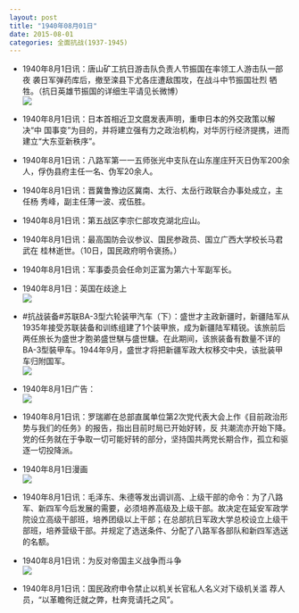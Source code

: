 ```yaml
---
layout: post
title: "1940年08月01日"
date: 2015-08-01
categories: 全面抗战(1937-1945)
---
```


<meta name="referrer" content="no-referrer" />

- 1940年8月1日讯：唐山矿工抗日游击队负责人节振国在率领工人游击队一部夜 袭日军弹药库后，撤至滦县下尤各庄遭敌围攻，在战斗中节振国壮烈 牺牲。（抗日英雄节振国的详细生平请见长微博） <br/><img src="https://ww1.sinaimg.cn/large/aca367d8jw1eunibuf3uuj20c810hdmn.jpg" />

- 1940年8月1日讯：日本首相近卫文麿发表声明，重申日本的外交政策以解决“中 国事变”为目的，并将建立强有力之政治机构，对华厉行经济提携，进而 建立“大东亚新秩序”。 

- 1940年8月1日讯：八路军第一一五师张光中支队在山东崖庄歼灭日伪军200余 人，俘伪县府主任一名、伪军20余人。 

- 1940年8月1日讯：晋冀鲁豫边区冀南、太行、太岳行政联合办事处成立，主任杨 秀峰，副主任薄一波、戎伍胜。 

- 1940年8月1日讯：第五战区李宗仁部攻克湖北应山。 

- 1940年8月1日讯：最高国防会议参议、国民参政员、国立广西大学校长马君武在 桂林逝世。（10日，国民政府明令褒扬。） 

- 1940年8月1日讯：军事委员会任命刘正富为第六十军副军长。 

- 1940年8月1日：英国在歧途上 <br/><img src="https://ww1.sinaimg.cn/large/aca367d8jw1eumwcmjyjlj20ov0ymkcj.jpg" />

- #抗战装备#苏联BA-3型六轮装甲汽车（下）：盛世才主政新疆时，新疆陆军从1935年接受苏联装备和训练组建了1个装甲旅，成为新疆陆军精锐。该旅前后两任旅长为盛世才胞弟盛世騏与盛世驥。在此期间，该旅装备有数量不详的BA-3型裝甲车。1944年9月，盛世才将把新疆军政大权移交中央，该批装甲车归附国军。 <br/><img src="https://ww4.sinaimg.cn/large/aca367d8jw1eumvrugqfsj20go19cwmx.jpg" />

- 1940年8月1日广告： <br/><img src="https://ww2.sinaimg.cn/large/aca367d8jw1eumumgwftoj20cg0h0di8.jpg" />

- 1940年8月1日讯：罗瑞卿在总部直属单位第2次党代表大会上作《目前政治形势与我们的任务》的报告，指出目前时局已开始好转，反 共潮流亦开始下降。党的任务就在于争取一切可能好转的部分，坚持国共两党长期合作，孤立和驱逐一切投降派。 

- 1940年8月1日漫画 <br/><img src="https://ww3.sinaimg.cn/large/aca367d8jw1eumsvkiakij20bg0d6ab6.jpg" />

- 1940年8月1日讯：毛泽东、朱德等发出调训高、上级干部的命令：为了八路军、新四军今后发展的需要，必须培养高级及上级干部。故决定在延安军政学院设立高级干部班，培养团级以上干部；在总部抗日军政大学总校设立上级干部班，培养营级干部。并规定了选送条件、分配了八路军各部队和新四军选送的名额。 

- 1940年8月1日讯：为反对帝国主义战争而斗争 <br/><img src="https://ww3.sinaimg.cn/large/aca367d8jw1eumr5co005j211v0ia45n.jpg" />

- 1940年8月1日讯：国民政府申令禁止以机关长官私人名义对下级机关滥 荐人员，“以革瞻徇迁就之弊，杜奔竞请托之风”。 

